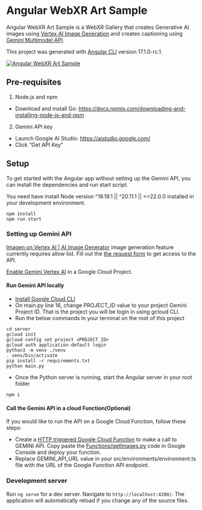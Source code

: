 # Angular WebXR Art Sample


Angular WebXR Art Sample is a WebXR Gallery that creates Generative AI images using [Vertex AI Image Generation](https://cloud.google.com/vertex-ai/generative-ai/docs/image/overview) and creates captioning using [Gemini Multimodel API](https://cloud.google.com/vertex-ai/generative-ai/docs/multimodal/overview#multimodal_models).

This project was generated with [Angular CLI](https://github.com/angular/angular-cli) version 17.1.0-rc.1.

[![Angular WebXR Art Sample](http://img.youtube.com/vi/B-k8ZNVM-F4/0.jpg)](https://youtu.be/B-k8ZNVM-F4)

## Pre-requisites

1. Node.js and npm
  * Download and install Go: https://docs.npmjs.com/downloading-and-installing-node-js-and-npm
2. Gemini API key
  * Launch Google AI Studio: https://aistudio.google.com/
  * Click “Get API Key”

## Setup


To get started with the Angular app without setting up the Gemini API, you can install the dependencies and run start script. 

You need have install Node version ^18.19.1 || ^20.11.1 || >=22.0.0 installed in your development environment.

```
npm install
npm run start
```

### Setting up Gemini API

[Imagen on Vertex AI | AI Image Generator](https://cloud.google.com/vertex-ai/generative-ai/docs/image/overview#feature-launch-stage) image generation feature currently requires allow list. Fill out the [the request form](https://docs.google.com/forms/d/1cqt9padvfMgqn23W5FMPTqh7bW1KLkEOsC5G6uC-uuM/viewform) to get access to the API.

[Enable Gemini Vertex AI](https://console.cloud.google.com/vertex-ai/generative/multimodal/create/text?model=gemini-1.5-pro-preview-0409) in a Google Cloud Project.


#### Run Gemini API locally

- [Install Google Cloud CLI](https://cloud.google.com/sdk/docs/install)
- On main.py line 16, change PROJECT_ID value to your project Gemini Project ID. That is the project you will be login in using gcloud CLI.
- Run the below commands in your terminal on the root of this project
  
```
cd server
gcloud init
gcloud config set project <PROJECT_ID>
gcloud auth application-default login
python3 -m venv ./venv
. venv/bin/activate
pip install -r requirements.txt
python main.py
```

- Once the Python server is running, start the Angular server in your root folder

```
npm i
```

#### Call the Gemini API in a cloud Function(Optional)

If you would like to run the API on a Google Cloud Function, follow these steps:

- Create a [HTTP triggered Google Cloud Function](https://cloud.google.com/functions/docs/writing/write-http-functions#http-example-python) to make a call to GEMINI API. Copy paste the [Functions/getImages.py](Functions/getImages.py) code in Google Console and deploy your function.
- Replace GEMINI_API_URL value in your src/environments/environment.ts file with the URL of the Google Function API endpoint.


### Development server

Run `ng serve` for a dev server. Navigate to `http://localhost:4200/`. The application will automatically reload if you change any of the source files.
